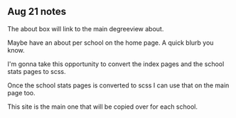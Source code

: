 ## Aug 21 notes

The about box will link to the main degreeview about.

Maybe have an about per school on the home page.
A quick blurb you know.

I'm gonna take this opportunity to convert the index pages and the school stats pages to scss.

Once the school stats pages is converted to scss I can use that on the main page too.

This site is the main one that will be copied over for each school.
